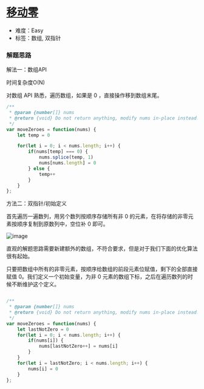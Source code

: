 # [移动零](https://leetcode-cn.com/problems/move-zeroes/)

- 难度：Easy
- 标签：数组, 双指针

### 解题思路

解法一：数组API

时间复杂度O(N)

对数组 API 熟悉，遍历数组，如果是 0 ，直接操作移到数组末尾。


```js
/**
 * @param {number[]} nums
 * @return {void} Do not return anything, modify nums in-place instead.
 */
var moveZeroes = function(nums) {
    let temp = 0

    for(let i = 0; i < nums.length; i++) {
        if(nums[temp] === 0) {
            nums.splice(temp, 1)
            nums[nums.length] = 0
        } else {
            temp++
        }
    }
};
```


方法二：双指针/初始定义

首先遍历一遍数列，用另个数列按顺序存储所有非 0 的元素，在将存储的非零元素按顺序复制到原数列中，空位补 0 即可。

![image](https://raw.githubusercontent.com/zhl1232/javascript-algorithm/master/static/img/283.png)

直观的解题思路需要新建额外的数组，不符合要求，但是对于我们下面的优化算法很有起始。

只要把数组中所有的非零元素，按顺序给数组的前段元素位赋值，剩下的全部直接赋值 0。我们定义一个初始变量，为非 0 元素的数组下标，之后在遍历数列的时候不断维护这个定义。

```js

/**
 * @param {number[]} nums
 * @return {void} Do not return anything, modify nums in-place instead.
 */
var moveZeroes = function(nums) {
    let lastNotZero = 0
    for(let i = 0; i < nums.length; i++) {
        if(nums[i]) {
            nums[lastNotZero++] = nums[i]
        }
    }
    for(let i = lastNotZero; i < nums.length; i++) {
        nums[i] = 0
    }
};

```
